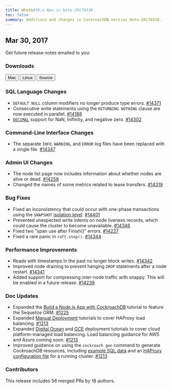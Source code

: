 ```yaml
---
title: What&#39;s New in beta-20170330
toc: false
summary: Additions and changes in CockroachDB version beta-20170330.
---
```


## Mar 30, 2017

Get future release notes emailed to you:

<div class="hubspot-install-form install-form-1 clearfix">
    <script>
        hbspt.forms.create({
            css: '',
            cssClass: 'install-form',
            portalId: '1753393',
            formId: '39686297-81d2-45e7-a73f-55a596a8d5ff',
            formInstanceId: 1,
            target: '.install-form-1'
        });
    </script>
</div>

### Downloads

<div id="os-tabs" class="clearfix">
    <a href="https://binaries.cockroachdb.com/cockroach-beta-20170330.darwin-10.9-amd64.tgz"><button id="mac" data-eventcategory="mac-binary-release-notes">Mac</button></a>
    <a href="https://binaries.cockroachdb.com/cockroach-beta-20170330.linux-amd64.tgz"><button id="linux" data-eventcategory="linux-binary-release-notes">Linux</button></a>
    <a href="https://binaries.cockroachdb.com/cockroach-beta-20170330.src.tgz"><button id="source" data-eventcategory="source-release-notes">Source</button></a>
</div>

### SQL Language Changes

- `DEFAULT NULL` column modifiers no longer produce type errors. [#14371](https://github.com/cockroachdb/cockroach/pull/14371)
- Consecutive write statements using the `RETURNING NOTHING` clause are now executed in parallel. [#14188](https://github.com/cockroachdb/cockroach/pull/14188)
- [`DECIMAL`](v1.0/decimal.html) support for NaN, Inifinity, and negative zero. [#14302](https://github.com/cockroachdb/cockroach/pull/14302)

### Command-Line Interface Changes

- The separate `INFO`, `WARNING`, and `ERROR` log files have been
  replaced with a single file. [#14347](https://github.com/cockroachdb/cockroach/pull/14347)

### Admin UI Changes

- The node list page now includes information about whether nodes are alive or dead. [#14258](https://github.com/cockroachdb/cockroach/pull/14258)
- Changed the names of some metrics related to lease transfers. [#14319](https://github.com/cockroachdb/cockroach/pull/14319)

### Bug Fixes

- Fixed an inconsistency that could occur with one-phase transactions using the `SNAPSHOT` [isolation level](v1.0/transactions.html#isolation-levels). [#14401](https://github.com/cockroachdb/cockroach/pull/14401)
- Prevented unexpected write intents on node liveness records, which could cause the cluster to become unavailable. [#14346](https://github.com/cockroachdb/cockroach/pull/14346)
- Fixed two "span use after Finish()" errors. [#14227](https://github.com/cockroachdb/cockroach/pull/14227)
- Fixed a rare panic in `raft.step()`. [#14344](https://github.com/cockroachdb/cockroach/pull/14344)

### Performance Improvements

- Reads with timestamps in the past no longer block writes. [#14342](https://github.com/cockroachdb/cockroach/pull/14342)
- Improved node draining to prevent hanging `DROP` statements after a node restart. [#14341](https://github.com/cockroachdb/cockroach/pull/14341)
- Added support for compressing inter-node traffic with snappy. This will be enabled in a future release. [#14239](https://github.com/cockroachdb/cockroach/pull/14239)

### Doc Updates

- Expanded the [Build a Node.js App with CockroachDB](v1.0/build-a-nodejs-app-with-cockroachdb-sequelize.html) tutorial to feature the Sequelize ORM. [#1225](https://github.com/cockroachdb/docs/pull/1225)
- Expanded [Manual Deployment](v1.0/manual-deployment.html) tutorials to cover HAProxy load balancing. [#1213](https://github.com/cockroachdb/docs/pull/1213)
- Expanded [Digital Ocean](v1.0/deploy-cockroachdb-on-digital-ocean.html) and [GCE](v1.0/deploy-cockroachdb-on-google-cloud-platform.html) deployment tutorials to cover cloud platform-managed load balancing. Load balancing guidance for AWS and Azure coming soon. [#1213](https://github.com/cockroachdb/docs/pull/1213)
- Improved guidance on using the `cockroach gen` command to generate CockroachDB resources, including [example SQL data](v1.0/generate-cockroachdb-resources.html#generate-example-data) and an [HAProxy configuration file](v1.0/generate-cockroachdb-resources.html#generate-an-haproxy-configuration-file) for a running cluster. [#1213](https://github.com/cockroachdb/docs/pull/1213)

### Contributors

This release includes 56 merged PRs by 18 authors.
